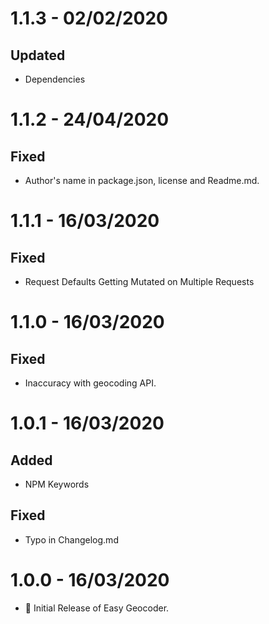 # 1.1.3 - 02/02/2020

## Updated

- Dependencies

# 1.1.2 - 24/04/2020

## Fixed

- Author's name in package.json, license and Readme.md.

# 1.1.1 - 16/03/2020

## Fixed

- Request Defaults Getting Mutated on Multiple Requests

# 1.1.0 - 16/03/2020

## Fixed

- Inaccuracy with geocoding API.

# 1.0.1 - 16/03/2020

## Added

- NPM Keywords

## Fixed

- Typo in Changelog.md

# 1.0.0 - 16/03/2020

- 🎉 Initial Release of Easy Geocoder.

